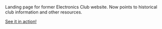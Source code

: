 Landing page for former Electronics Club website.  Now points to historical club information and other resources.

[See it in action!](http://rpieclub.org)